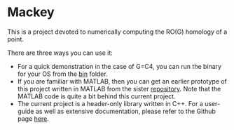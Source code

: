 # Mackey
This is a project devoted to numerically computing the RO(G) homology of a point. 

There are three ways you can use it:

* For a quick demonstration in the case of G=C4, you can run the binary for your OS from the <a href="https://github.com/NickG-Math/Mackey/tree/master/bin">bin</a> folder.
* If you are familiar with MATLAB, then you can get an earlier prototype of this project written in MATLAB from the sister <a href="https://github.com/NickG-Math/C4-Homology">repository</a>. Note that the MATLAB code is quite a bit behind this current project. 
* The current project is a header-only library written in C++. For a user-guide as well as extensive documentation, please refer to the Github page <a href="https://nickg-math.github.io/Mackey/html/index.html">here</a>.
